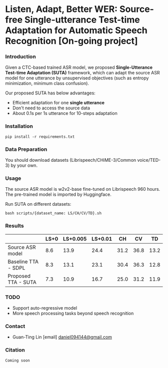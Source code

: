 # Listen, Adapt, Better WER: Source-free Single-utterance Test-time Adaptation for Automatic Speech Recognition [On-going project]
### Introduction
Given a CTC-based trained ASR model, we proposed **Single-Utterance Test-time Adaptation (SUTA)** framework, which can adapt the source ASR model for one utterance by unsupervised objectives (such as entropy minimization, minimum class confusion). 

Our proposed SUTA has below advantages:
* Efficient adaptation for one **single utterance**
* Don't need to access the source data
* About 0.1s per 1s utterance for 10-steps adaptation

### Installation 
```
pip install -r requirements.txt
```
### Data Preparation
You should download datasets (Librispeech/CHiME-3/Common voice/TED-3) by your own.

### Usage
The source ASR model is w2v2-base fine-tuned on Librispeech 960 hours. The pre-trained model is imported by Huggingface.

Run SUTA on different datasets:
```
bash scripts/{dataset_name: LS/CH/CV/TD}.sh
```
### Results
|                     | LS+0 | LS+0.005 | LS+0.01 | CH   | CV   | TD   |
|---------------------|------|----------|---------|------|------|------|
| Source ASR model    | 8.6  | 13.9     | 24.4    | 31.2 | 36.8 | 13.2 |
| Baseline TTA - SDPL | 8.3  | 13.1     | 23.1    | 30.4 | 36.3 | 12.8 |
| Proposed TTA - SUTA | 7.3  | 10.9     | 16.7    | 25.0 | 31.2 | 11.9 |

### TODO 
* Support auto-regressive model 
* More speech processing tasks beyond speech recognition

### Contact 
* Guan-Ting Lin [email] daniel094144@gmail.com

### Citation
```Coming soon```


